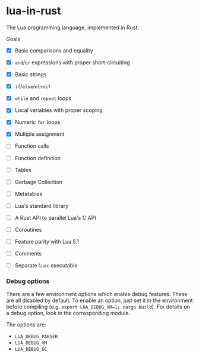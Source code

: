 # lua-in-rust
The Lua programming language, implemented in Rust.

Goals

- [x] Basic comparisons and equality
- [x] `and`/`or` expressions with proper short-circuiting
- [x] Basic strings
- [x] `if`/`else`/`elseif`
- [x] `while` and `repeat` loops
- [x] Local variables with proper scoping
- [x] Numeric `for` loops
- [x] Multiple assignment
- [ ] Function calls
- [ ] Function definition
- [ ] Tables
- [ ] Garbage Collection
- [ ] Metatables
- [ ] Lua's standard library
- [ ] A Rust API to parallel Lua's C API
- [ ] Coroutines
- [ ] Feature parity with Lua 5.1
- [ ] Comments
- [ ] Separate `luac` executable


### Debug options
There are a few environment options which enable debug features.
These are all disabled by default.
To enable an option, just set it in the environment before compiling
(e.g. `export LUA_DEBUG_VM=1; cargo build`).
For details on a debug option, look in the corresponding module.

The options are:
- `LUA_DEBUG_PARSER`
- `LUA_DEBUG_VM`
- `LUA_DEBUG_GC`
